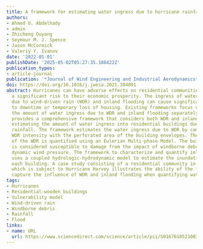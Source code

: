 ```yaml
---
title: A framework for estimating water ingress due to hurricane rainfall
authors:
- Ahmed U. Abdelhady
- admin
- Zhicheng Ouyang
- Seymour M. J. Spence
- Jason McCormick
- Valeriy Y. Ivanov
date: '2022-01-01'
publishDate: '2025-05-02T05:27:35.188422Z'
publication_types:
- article-journal
publication: '*Journal of Wind Engineering and Industrial Aerodynamics*'
doi: https://doi.org/10.1016/j.jweia.2021.104891
abstract: Hurricanes can have adverse effects on residential communities and pose
  a significant risk to their economic prosperity. The ingress of water into a building
  due to wind-driven rain (WDR) and inland flooding can cause significant damage leading
  to downtime or temporary loss of housing. Existing frameworks focus on estimating
  the amount of water ingress due to WDR and inland flooding separately. This paper
  provides a comprehensive framework that considers both WDR and inland flooding when
  estimating the amount of water ingress into residential buildings due to hurricane
  rainfall. The framework estimates the water ingress due to WDR by combining the
  WDR intensity with the perforated area of the building envelopes. The intensity
  of the WDR is quantified using an Eulerian Multi-phase Model. The buildings’ envelope
  is considered susceptible to damage from the impact of windborne debris and excessive
  dynamic wind pressure. The framework to characterize and quantify inland flooding
  uses a coupled hydrologic-hydrodynamic model to estimate the inundation depth at
  each building. A case study consisting of a residential community in Houston, TX,
  which is subject to Hurricane Harvey illustrates the ability of the framework to
  capture the influence of WDR and inland flooding when quantifying water ingress.
tags:
- Hurricanes
- Residential-wooden buildings
- Vulnerability model
- Wind-driven rain
- Windborne debris
- Rainfall
- Flood
links:
- name: URL
  url: https://www.sciencedirect.com/science/article/pii/S0167610521003627
---
```

